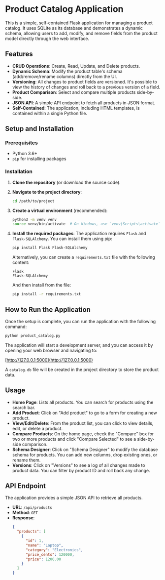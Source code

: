 # Product Catalog Application

This is a simple, self-contained Flask application for managing a product catalog. It uses SQLite as its database and demonstrates a dynamic schema, allowing users to add, modify, and remove fields from the product model directly through the web interface.

## Features

*   **CRUD Operations**: Create, Read, Update, and Delete products.
*   **Dynamic Schema**: Modify the product table's schema (add/remove/rename columns) directly from the UI.
*   **Versioning**: All changes to product fields are versioned. It's possible to view the history of changes and roll back to a previous version of a field.
*   **Product Comparison**: Select and compare multiple products side-by-side.
*   **JSON API**: A simple API endpoint to fetch all products in JSON format.
*   **Self-Contained**: The application, including HTML templates, is contained within a single Python file.

## Setup and Installation

### Prerequisites

*   Python 3.6+
*   `pip` for installing packages

### Installation

1.  **Clone the repository** (or download the source code).

2.  **Navigate to the project directory**:
    ```bash
    cd /path/to/project
    ```

3.  **Create a virtual environment** (recommended):
    ```bash
    python3 -m venv venv
    source venv/bin/activate  # On Windows, use `venv\Scripts\activate`
    ```

4.  **Install the required packages**:
    The application requires `Flask` and `Flask-SQLAlchemy`. You can install them using pip:
    ```bash
    pip install Flask Flask-SQLAlchemy
    ```
    Alternatively, you can create a `requirements.txt` file with the following content:
    ```
    Flask
    Flask-SQLAlchemy
    ```
    And then install from the file:
    ```bash
    pip install -r requirements.txt
    ```

## How to Run the Application

Once the setup is complete, you can run the application with the following command:

```bash
python product_catalog.py
```

The application will start a development server, and you can access it by opening your web browser and navigating to:

[http://127.0.0.1:5000](http://127.0.0.1:5000)

A `catalog.db` file will be created in the project directory to store the product data.

## Usage

*   **Home Page**: Lists all products. You can search for products using the search bar.
*   **Add Product**: Click on "Add product" to go to a form for creating a new product.
*   **View/Edit/Delete**: From the product list, you can click to view details, edit, or delete a product.
*   **Compare Products**: On the home page, check the "Compare" box for two or more products and click "Compare Selected" to see a side-by-side comparison.
*   **Schema Designer**: Click on "Schema Designer" to modify the database schema for products. You can add new columns, drop existing ones, or rename them.
*   **Versions**: Click on "Versions" to see a log of all changes made to product data. You can filter by product ID and roll back any change.

## API Endpoint

The application provides a simple JSON API to retrieve all products.

*   **URL**: `/api/products`
*   **Method**: `GET`
*   **Response**:
    ```json
    {
      "products": [
        {
          "id": 1,
          "name": "Laptop",
          "category": "Electronics",
          "price_cents": 120000,
          "price": 1200.00
        }
      ]
    }
    ```
